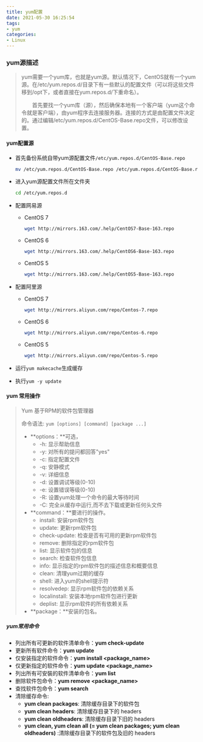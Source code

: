 ```yaml
---
title: yum配置
date: 2021-05-30 16:25:54
tags: 
- yum
categories:
- Linux
---
```


### yum源描述

> yum需要一个yum库，也就是yum源。默认情况下，CentOS就有一个yum源。在/etc/yum.repos.d/目录下有一些默认的配置文件（可以将这些文件移到/opt下，或者直接在yum.repos.d/下重命名）。
>
> 　　首先要找一个yum库（源），然后确保本地有一个客户端（yum这个命令就是客户端），由yum程序去连接服务器。连接的方式是由配置文件决定的。通过编辑/etc/yum.repos.d/CentOS-Base.repo文件，可以修改设置。

#### yum配置源

* 首先备份系统自带yum源配置文件`/etc/yum.repos.d/CentOS-Base.repo`

  ```sh
  mv /etc/yum.repos.d/CentOS-Base.repo /etc/yum.repos.d/CentOS-Base.repo.backup
  ```

* 进入yum源配置文件所在文件夹

  ```sh
  cd /etc/yum.repos.d
  ```

* 配置网易源

    * CentOS 7

      ```sh
      wget http://mirrors.163.com/.help/CentOS7-Base-163.repo
      ```

    * CentOS 6

      ```sh
      wget http://mirrors.163.com/.help/CentOS6-Base-163.repo
      ```

    * CentOS 5

      ```sh
      wget http://mirrors.163.com/.help/CentOS5-Base-163.repo
      ```

* 配置阿里源
    * CentOS 7

      ```sh
      wget http://mirrors.aliyun.com/repo/Centos-7.repo
      ```

    * CentOS 6

      ```sh
      wget http://mirrors.aliyun.com/repo/Centos-6.repo
      ```

    * CentOS 5

      ```sh
      wget http://mirrors.aliyun.com/repo/Centos-5.repo
      ```

* 运行`yum makecache`生成缓存

* 执行`yum -y update`

#### yum 常用操作

> Yum 基于RPM的软件包管理器
>
> 命令语法: `yum [options] [command] [package ...]`
>
> - **options：**可选，
>   - -h: 显示帮助信息
>   - -y: 对所有的提问都回答"yes"
>   - -c: 指定配置文件
>   - -q: 安静模式
>   - -v: 详细信息
>   - -d: 设置调试等级(0-10)
>   - -e: 设置错误等级(0-10)
>   - -R: 设置yum处理一个命令的最大等待时间
>   - -C: 完全从缓存中运行,而不去下载或更新任何头文件
> - **command：**要进行的操作。
>   - install: 安装rpm软件包
>   - update: 更新rpm软件包
>   - check-update: 检查是否有可用的更新rpm软件包
>   - remove: 删除指定的rpm软件包
>   - list: 显示软件包的信息
>   - search: 检查软件包信息
>   - info: 显示指定的rpm软件包的描述信息和概要信息
>   - clean: 清理yum过期的缓存
>   - shell: 进入yum的shell提示符
>   - resolvedep: 显示rpm软件包的依赖关系
>   - localinstall: 安装本地rpm软件包进行更新
>   - deplist: 显示rpm软件的所有依赖关系
> - **package：**安装的包名。

##### yum常用命令

- 列出所有可更新的软件清单命令：**yum check-update**
- 更新所有软件命令：**yum update**
- 仅安装指定的软件命令：**yum install <package_name>**
- 仅更新指定的软件命令：**yum update <package_name>**
- 列出所有可安裝的软件清单命令：**yum list**
- 删除软件包命令：**yum remove <package_name>**
- 查找软件包命令：**yum search <keyword>**
- 清除缓存命令:
  - **yum clean packages**: 清除缓存目录下的软件包
  - **yum clean headers**: 清除缓存目录下的 headers
  - **yum clean oldheaders**: 清除缓存目录下旧的 headers
  - **yum clean, yum clean all (= yum clean packages; yum clean oldheaders)** :清除缓存目录下的软件包及旧的 headers
